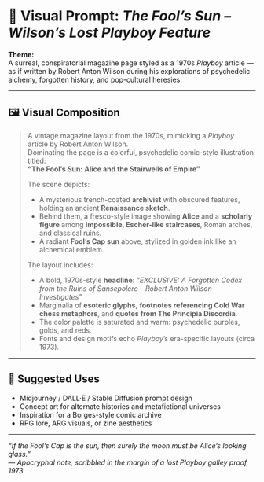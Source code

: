 # 📜 Visual Prompt: *The Fool’s Sun – Wilson’s Lost Playboy Feature*

**Theme:**  
A surreal, conspiratorial magazine page styled as a 1970s *Playboy* article — as if written by Robert Anton Wilson during his explorations of psychedelic alchemy, forgotten history, and pop-cultural heresies.

---

## 🖼️ Visual Composition

> A vintage magazine layout from the 1970s, mimicking a *Playboy* article by Robert Anton Wilson.  
> Dominating the page is a colorful, psychedelic comic-style illustration titled:  
> **“The Fool’s Sun: Alice and the Stairwells of Empire”**  
>  
> The scene depicts:  
> - A mysterious trench-coated **archivist** with obscured features, holding an ancient **Renaissance sketch**.  
> - Behind them, a fresco-style image showing **Alice** and a **scholarly figure** among **impossible, Escher-like staircases**, Roman arches, and classical ruins.  
> - A radiant **Fool’s Cap sun** above, stylized in golden ink like an alchemical emblem.  
>  
> The layout includes:  
> - A bold, 1970s-style **headline**: *“EXCLUSIVE: A Forgotten Codex from the Ruins of Sansepolcro – Robert Anton Wilson Investigates”*  
> - Marginalia of **esoteric glyphs**, **footnotes referencing Cold War chess metaphors**, and **quotes from The Principia Discordia**.  
> - The color palette is saturated and warm: psychedelic purples, golds, and reds.  
> - Fonts and design motifs echo *Playboy*’s era-specific layouts (circa 1973).

---

## 🧠 Suggested Uses

- Midjourney / DALL·E / Stable Diffusion prompt design  
- Concept art for alternate histories and metafictional universes  
- Inspiration for a Borges-style comic archive  
- RPG lore, ARG visuals, or zine aesthetics

---

_“If the Fool’s Cap is the sun, then surely the moon must be Alice’s looking glass.”_  
— *Apocryphal note, scribbled in the margin of a lost Playboy galley proof, 1973*
